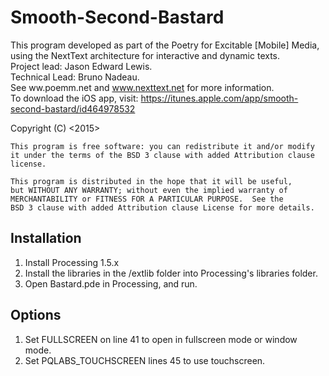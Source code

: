 # Smooth-Second-Bastard

This program developed as part of the Poetry for Excitable [Mobile] Media, using the NextText architecture for interactive and dynamic texts. <br/>
Project lead: Jason Edward Lewis. <br/>
Technical Lead: Bruno Nadeau. <br/>
See ww.poemm.net and www.nexttext.net for more information. <br/>
To download the iOS app, visit: https://itunes.apple.com/app/smooth-second-bastard/id464978532

 Copyright (C) <2015>  <Jason Edward Lewis>
  
    This program is free software: you can redistribute it and/or modify
    it under the terms of the BSD 3 clause with added Attribution clause license.

    This program is distributed in the hope that it will be useful,
    but WITHOUT ANY WARRANTY; without even the implied warranty of
    MERCHANTABILITY or FITNESS FOR A PARTICULAR PURPOSE.  See the
    BSD 3 clause with added Attribution clause License for more details.


Installation
---
1. Install Processing 1.5.x
2. Install the libraries in the /extlib folder into Processing's libraries folder.
3. Open Bastard.pde in Processing, and run.

Options
---
1. Set FULLSCREEN on line 41 to open in fullscreen mode or window mode.
2. Set PQLABS_TOUCHSCREEN lines 45 to use touchscreen.

